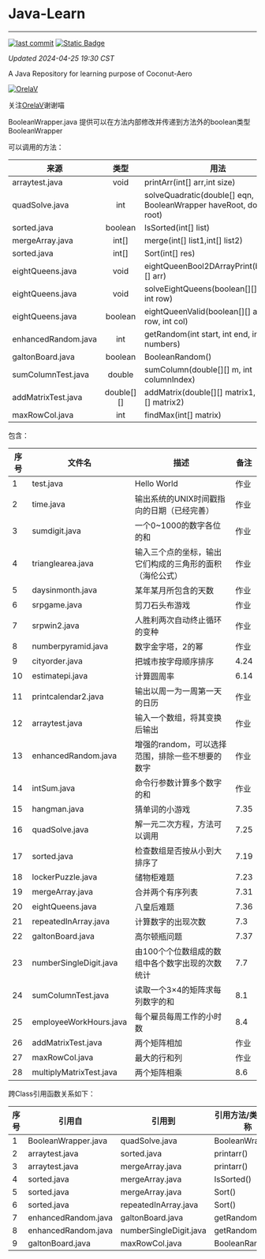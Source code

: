 # Java-Learn

------------------------------------------------------------------------

[![last commit](https://img.shields.io/github/last-commit/Coconut-Aero/JavaLearn)](https://github.com/Coconut-Aero/JavaLearn/commits/master)
[![Static Badge](https://img.shields.io/badge/Coconut-Aero-blue)](https://github.com/Coconut-Aero)


_Updated 2024-04-25 19:30 CST_

A Java Repository for learning purpose of Coconut-Aero


[![OrelaV](https://i2.hdslb.com/bfs/face/d812a48f1ca84d4f60a112dc31ba65546a787a76.jpg@240w_240h_1c_1s_!web-avatar-space-header.avif "@OrelaV")](https://space.bilibili.com/3546375738361934)

关注[OrelaV](https://space.bilibili.com/3546375738361934)谢谢喵

BooleanWrapper.java 提供可以在方法内部修改并传递到方法外的boolean类型 BooleanWrapper

可以调用的方法：

| 来源                  |     类型     | 用法                                                                   |
|---------------------|:----------:|----------------------------------------------------------------------|
| arraytest.java      |    void    | printArr(int[] arr,int size)                                         |
| quadSolve.java      |    int     | solveQuadratic(double[] eqn, BooleanWrapper haveRoot, double[] root) |
| sorted.java         |  boolean   | IsSorted(int[] list)                                                 |
| mergeArray.java     |   int[]    | merge(int[] list1,int[] list2)                                       |
| sorted.java         |   int[]    | Sort(int[] res)                                                      |
| eightQueens.java    |    void    | eightQueenBool2DArrayPrint(boolean[][] arr)                          |
| eightQueens.java    |    void    | solveEightQueens(boolean[][] board, int row)                         |
| eightQueens.java    |  boolean   | eightQueenValid(boolean[][] arr,int row, int col)                    |
| enhancedRandom.java |    int     | getRandom(int start, int end, int... numbers)                        |
| galtonBoard.java    |  boolean   | BooleanRandom()                                                      |
| sumColumnTest.java  |   double   | sumColumn(double[][] m, int columnIndex)                             |
| addMatrixTest.java  | double[][] | addMatrix(double[][] matrix1, double[][] matrix2)                    |
| maxRowCol.java      |    int     | findMax(int[] matrix)                                                |

包含：

| 序号 | 文件名                      | 描述                           | 备注   |
|----|--------------------------|------------------------------|------|
| 1  | test.java                | Hello World                  | 作业   |
| 2  | time.java                | 输出系统的UNIX时间戳指向的日期（已经完善）      | 作业   |
| 3  | sumdigit.java            | 一个0~1000的数字各位的和              | 作业   |
| 4  | trianglearea.java        | 输入三个点的坐标，输出它们构成的三角形的面积（海伦公式） | 作业   |
| 5  | daysinmonth.java         | 某年某月所包含的天数                   | 作业   |
| 6  | srpgame.java             | 剪刀石头布游戏                      | 作业   |
| 7  | srpwin2.java             | 人胜利两次自动终止循环的变种               | 作业   |
| 8  | numberpyramid.java       | 数字金字塔，2的幂                    | 作业   |
| 9  | cityorder.java           | 把城市按字母顺序排序                   | 4.24 |
| 10 | estimatepi.java          | 计算圆周率                        | 6.14 |
| 11 | printcalendar2.java      | 输出以周一为一周第一天的日历               | 作业   |
| 12 | arraytest.java           | 输入一个数组，将其变换后输出               | 作业   |
| 13 | enhancedRandom.java      | 增强的random，可以选择范围，排除一些不想要的数字  | 作业   |
| 14 | intSum.java              | 命令行参数计算多个数字的和                | 作业   |
| 15 | hangman.java             | 猜单词的小游戏                      | 7.35 |
| 16 | quadSolve.java           | 解一元二次方程，方法可以调用               | 7.25 |
| 17 | sorted.java              | 检查数组是否按从小到大排序了               | 7.19 |
| 18 | lockerPuzzle.java        | 储物柜难题                        | 7.23 |
| 19 | mergeArray.java          | 合并两个有序列表                     | 7.31 |
| 20 | eightQueens.java         | 八皇后难题                        | 7.36 |
| 21 | repeatedInArray.java     | 计算数字的出现次数                    | 7.3  |
| 22 | galtonBoard.java         | 高尔顿瓶问题                       | 7.37 |
| 23 | numberSingleDigit.java   | 由100个个位数组成的数组中各个数字出现的次数统计    | 7.7  |
| 24 | sumColumnTest.java       | 读取一个3×4的矩阵求每列数字的和            | 8.1  |
| 25 | employeeWorkHours.java   | 每个雇员每周工作的小时数                 | 8.4  |
| 26 | addMatrixTest.java       | 两个矩阵相加                       | 作业   |
| 27 | maxRowCol.java           | 最大的行和列                       | 作业   |
| 28 | multiplyMatrixTest.java  | 两个矩阵相乘                       | 8.6  |

跨Class引用函数关系如下：

| 序号 | 引用自                 | 引用到                    | 引用方法/类型的名称      |
|----|---------------------|------------------------|-----------------|
| 1  | BooleanWrapper.java | quadSolve.java         | BooleanWrapper  |
| 2  | arraytest.java      | sorted.java            | printarr()      |
| 3  | arraytest.java      | mergeArray.java        | printarr()      |
| 4  | sorted.java         | mergeArray.java        | IsSorted()      |
| 5  | sorted.java         | mergeArray.java        | Sort()          |
| 6  | sorted.java         | repeatedInArray.java   | Sort()          |
| 7  | enhancedRandom.java | galtonBoard.java       | getRandom()     |
| 8  | enhancedRandom.java | numberSingleDigit.java | getRandom()     |
| 9  | galtonBoard.java    | maxRowCol.java         | BooleanRandom() |

